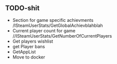 ## TODO-shit

- Section for game specific achievments /ISteamUserStats/GetGlobalAchievblahblah
- Current player count for game //ISteamUserStats/GetNumberOfCurrentPlayers
- Get players wishlist
- get Player bans
- GetAppList
- Move to docker
